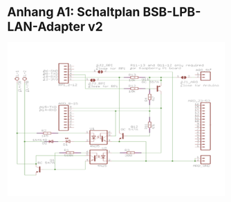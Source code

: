 # Anhang A1: Schaltplan BSB-LPB-LAN-Adapter v2 #
  
<img src="https://raw.githubusercontent.com/1coderookie/BSB-LPB-LAN/master/docs/pics/schaltplan_bsb_adapter.jpeg">  
 
